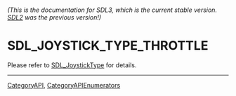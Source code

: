 ###### (This is the documentation for SDL3, which is the current stable version. [SDL2](https://wiki.libsdl.org/SDL2/) was the previous version!)
# SDL_JOYSTICK_TYPE_THROTTLE

Please refer to [SDL_JoystickType](SDL_JoystickType) for details.

----
[CategoryAPI](CategoryAPI), [CategoryAPIEnumerators](CategoryAPIEnumerators)

